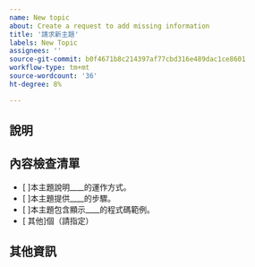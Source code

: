 ```yaml
---
name: New topic
about: Create a request to add missing information
title: '請求新主題'
labels: New Topic
assignees: ''
source-git-commit: b0f4671b8c214397af77cbd316e489dac1ce8601
workflow-type: tm+mt
source-wordcount: '36'
ht-degree: 8%

---
```



## 說明

<!-- (REQUIRED) What topic is missing? -->

## 內容檢查清單

<!-- (REQUIRED) List specific information or details to include in this topic. -->

<!-- Use the following checklist template as a starting point -->

- [ ]本主題說明____的運作方式。
- [ ]本主題提供____的步驟。
- [ ]本主題包含顯示____的程式碼範例。
- [ 其他]個（請指定）

## 其他資訊

<!-- (OPTIONAL) Any information you already know or other online resources that cover this topic -->

<!--
Thank you for taking the time to report this issue!
GitHub Issues in this repo should relate to this project's codebase.

Before submitting this issue, please make sure you are complying with our Code of Conduct:
https://github.com/AdobeDocs/commerce-operations.en/blob/main/code-of-conduct.md

Issues that do not comply with our Code of Conduct or do not contain enough information may be closed at the maintainers' discretion.

Feel free to remove this section before creating this issue.
-->
